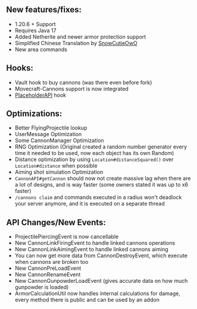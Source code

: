New features/fixes:
---------------
- 1.20.6 + Support
- Requires Java 17
- Added Netherite and newer armor protection support
- Simplified Chinese Translation by [SnowCutieOwO](https://github.com/SnowCutieOwO)
- New area commands

Hooks:
---------------
- Vault hook to buy cannons (was there even before fork)
- Movecraft-Cannons support is now integrated
- [PlaceholderAPI](./PLACEHOLDERS.md) hook

Optimizations:
---------------
- Better FlyingProjectile lookup
- UserMessage Optimization
- Some CannonManager Optimization
- RNG Optimization (Original created a random number generator every time it needed to be used, now each object has its own Random)
- Distance optimization by using `Location#distanceSquared()` over `Location#distance` when possible
- Aiming shot simulation Optimization
- `CannonAPI#getCannon` should now not create massive lag when there are a lot of designs, and is way faster (some owners stated it was up to x6 faster)
- `/cannons claim` and commands executed in a radius won't deadlock your server anymore, and it is executed on a separate thread

API Changes/New Events:
--------------
- ProjectilePiercingEvent is now cancellable
- New CannonLinkFiringEvent to handle linked cannons operations
- New CannonLinkAimingEvent to handle linked cannons aiming
- You can now get more data from CannonDestroyEvent, which execute when cannons are broken too
- New CannonPreLoadEvent 
- New CannonRenameEvent
- New CannonGunpowderLoadEvent (gives accurate data on how much gunpowder is loaded)
- ArmorCalculationUtil now handles internal calculations for damage, every method there is public and can be used by an addon